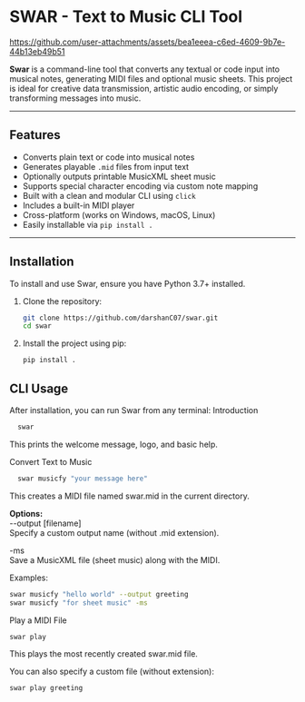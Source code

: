# SWAR - Text to Music CLI Tool


https://github.com/user-attachments/assets/bea1eeea-c6ed-4609-9b7e-44b13eb49b51


**Swar** is a command-line tool that converts any textual or code input into musical notes, generating MIDI files and optional music sheets. This project is ideal for creative data transmission, artistic audio encoding, or simply transforming messages into music.

---

## Features

- Converts plain text or code into musical notes
- Generates playable `.mid` files from input text
- Optionally outputs printable MusicXML sheet music
- Supports special character encoding via custom note mapping
- Built with a clean and modular CLI using `click`
- Includes a built-in MIDI player
- Cross-platform (works on Windows, macOS, Linux)
- Easily installable via `pip install .`

---

## Installation

To install and use Swar, ensure you have Python 3.7+ installed.

1. Clone the repository:

   ```bash
   git clone https://github.com/darshanC07/swar.git
   cd swar
2. Install the project using pip:

    ```bash
    pip install .

## CLI Usage
After installation, you can run Swar from any terminal:
Introduction

  ```bash
    swar
  ```
This prints the welcome message, logo, and basic help.

Convert Text to Music

  ```bash
    swar musicfy "your message here"
  ```
    
This creates a MIDI file named swar.mid in the current directory.

**Options:**
<br>
--output [filename] <br>
      Specify a custom output name (without .mid extension).

-ms <br>
Save a MusicXML file (sheet music) along with the MIDI.

Examples:

  ```bash
  swar musicfy "hello world" --output greeting
  swar musicfy "for sheet music" -ms
  ```
    
Play a MIDI File

```bash
swar play
```
This plays the most recently created swar.mid file.

You can also specify a custom file (without extension):

  ```bash
  swar play greeting
